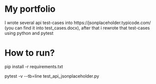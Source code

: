 <h1>My portfolio</h1>
<p>I wrote several api test-cases into https://jsonplaceholder.typicode.com/ (you can find it into test_cases.docx), after that i rewrote that test-cases using python and pytest</p>
<h1> How to run? </h1>
<p>pip install -r requirements.txt
<p>pytest -v --tb=line test_api_jsonplaceholder.py</p>
